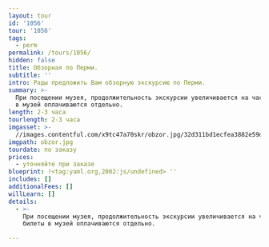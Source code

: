 ```yaml
---
layout: tour
id: '1056'
tour: '1056'
tags:
  - perm
permalink: /tours/1056/
hidden: false
title: Обзорная по Перми.
subtitle: ''
intro: Рады предложить Вам обзорную экскурсию по Перми.
summary: >-
  При посещении музея, продолжительность экскурсии увеличивается на час, билеты
  в музей оплачиваются отдельно.
length: 2-3 часа
tourlength: 2-3 часа
imgasset: >-
  //images.contentful.com/x9tc47a70skr/obzor.jpg/32d311bd1ecfea3882e59d97918a6504/obzor.jpg
imgpath: obzor.jpg
tourdate: по заказу
prices:
  - уточняйте при заказе
blueprint: !<tag:yaml.org,2002:js/undefined> ''
includes: []
additionalFees: []
willLearn: []
details:
  - >-
    При посещении музея, продолжительность экскурсии увеличивается на час,
    билеты в музей оплачиваются отдельно.

---
```

